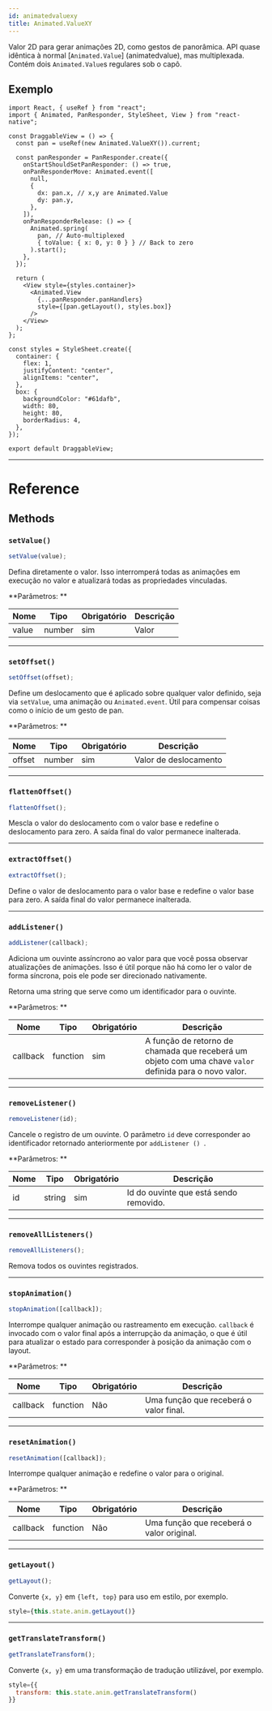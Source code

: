 ```yaml
---
id: animatedvaluexy
title: Animated.ValueXY
---
```


Valor 2D para gerar animações 2D, como gestos de panorâmica. API quase idêntica à normal [`Animated.Value`] (animatedvalue), mas multiplexada. Contém dois `Animated.Value`s regulares sob o capô.

## Exemplo

```SnackPlayer name=Animated.ValueXY
import React, { useRef } from "react";
import { Animated, PanResponder, StyleSheet, View } from "react-native";

const DraggableView = () => {
  const pan = useRef(new Animated.ValueXY()).current;

  const panResponder = PanResponder.create({
    onStartShouldSetPanResponder: () => true,
    onPanResponderMove: Animated.event([
      null,
      {
        dx: pan.x, // x,y are Animated.Value
        dy: pan.y,
      },
    ]),
    onPanResponderRelease: () => {
      Animated.spring(
        pan, // Auto-multiplexed
        { toValue: { x: 0, y: 0 } } // Back to zero
      ).start();
    },
  });

  return (
    <View style={styles.container}>
      <Animated.View
        {...panResponder.panHandlers}
        style={[pan.getLayout(), styles.box]}
      />
    </View>
  );
};

const styles = StyleSheet.create({
  container: {
    flex: 1,
    justifyContent: "center",
    alignItems: "center",
  },
  box: {
    backgroundColor: "#61dafb",
    width: 80,
    height: 80,
    borderRadius: 4,
  },
});

export default DraggableView;
```

---

# Reference

## Methods

### `setValue()`

```jsx
setValue(value);
```

Defina diretamente o valor. Isso interromperá todas as animações em execução no valor e atualizará todas as propriedades vinculadas.

**Parâmetros: **

| Nome  | Tipo   | Obrigatório | Descrição |
| ----- | ------ | -------- | ----------- |
| value | number | sim      | Valor       |

---

### `setOffset()`

```jsx
setOffset(offset);
```

Define um deslocamento que é aplicado sobre qualquer valor definido, seja via `setValue`, uma animação ou `Animated.event`. Útil para compensar coisas como o início de um gesto de pan.

**Parâmetros: **

| Nome   | Tipo   | Obrigatório | Descrição  |
| ------ | ------ | -------- | ------------ |
| offset | number | sim      | Valor de deslocamento |

---

### `flattenOffset()`

```jsx
flattenOffset();
```

Mescla o valor do deslocamento com o valor base e redefine o deslocamento para zero. A saída final do valor permanece inalterada.

---

### `extractOffset()`

```jsx
extractOffset();
```

Define o valor de deslocamento para o valor base e redefine o valor base para zero. A saída final do valor permanece inalterada.

---

### `addListener()`

```jsx
addListener(callback);
```

Adiciona um ouvinte assíncrono ao valor para que você possa observar atualizações de animações. Isso é útil porque não há como ler o valor de forma síncrona, pois ele pode ser direcionado nativamente.

Retorna uma string que serve como um identificador para o ouvinte.

**Parâmetros: **

| Nome     | Tipo     | Obrigatório | Descrição                                                                                 |
| -------- | -------- | -------- | ------------------------------------------------------------------------------------------- |
| callback | function | sim      | A função de retorno de chamada que receberá um objeto com uma chave `valor` definida para o novo valor. |

---

### `removeListener()`

```jsx
removeListener(id);
```

Cancele o registro de um ouvinte. O parâmetro `id` deve corresponder ao identificador retornado anteriormente por `addListener () `.

**Parâmetros: **

| Nome | Tipo   | Obrigatório | Descrição                        |
| ---- | ------ | -------- | ---------------------------------- |
| id   | string | sim      | Id do ouvinte que está sendo removido. |

---

### `removeAllListeners()`

```jsx
removeAllListeners();
```

Remova todos os ouvintes registrados.

---

### `stopAnimation()`

```jsx
stopAnimation([callback]);
```

Interrompe qualquer animação ou rastreamento em execução. `callback` é invocado com o valor final após a interrupção da animação, o que é útil para atualizar o estado para corresponder à posição da animação com o layout.

**Parâmetros: **

| Nome     | Tipo     | Obrigatório | Descrição                                   |
| -------- | -------- | -------- | --------------------------------------------- |
| callback | function | Não       | Uma função que receberá o valor final. |

---

### `resetAnimation()`

```jsx
resetAnimation([callback]);
```

Interrompe qualquer animação e redefine o valor para o original.

**Parâmetros: **

| Nome     | Tipo     | Obrigatório | Descrição                                      |
| -------- | -------- | -------- | ------------------------------------------------ |
| callback | function | Não       | Uma função que receberá o valor original. |

---

### `getLayout()`

```jsx
getLayout();
```

Converte `{x, y}` em `{left, top}` para uso em estilo, por exemplo.

```jsx
style={this.state.anim.getLayout()}
```

---

### `getTranslateTransform()`

```jsx
getTranslateTransform();
```

Converte `{x, y}` em uma transformação de tradução utilizável, por exemplo.

```jsx
style={{
  transform: this.state.anim.getTranslateTransform()
}}
```
